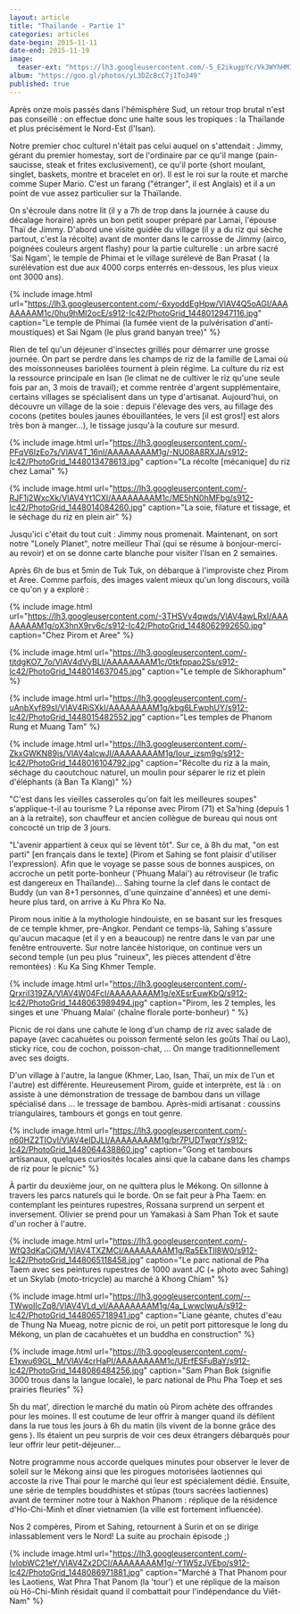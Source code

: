 ```yaml
---
layout: article
title: "Thaïlande - Partie 1"
categories: articles
date-begin: 2015-11-11
date-end: 2015-11-19
image: 
  teaser-ext: "https://lh3.googleusercontent.com/-5_E2ikugpYc/Vk3WYhHMIQI/AAAAAAAAMyY/ZGDjANH0zGE/s576-Ic42/IMG_9430.JPG"
album: "https://goo.gl/photos/yL3DZcBcC7j1To349"
published: true
---
```


Après onze mois passés dans l'hémisphère Sud, un retour trop brutal n'est pas conseillé : on effectue donc une halte sous les tropiques : la Thaïlande et plus précisément le Nord-Est (l'Isan). 

Notre premier choc culturel n'était pas celui auquel on s'attendait : Jimmy, gérant du premier homestay, sort de l'ordinaire par ce qu'il mange (pain-saucisse, steak et frites exclusivement), ce qu'il porte (short moulant, singlet, baskets, montre et bracelet en or). Il est le roi sur la route et marche comme Super Mario. C'est un farang ("étranger", il est Anglais) et il a un point de vue assez particulier sur la Thaïlande.

On s'écroule dans notre lit (il y a 7h de trop dans la journée à cause du décalage horaire) après un bon petit souper préparé par Lamai, l'épouse Thaï de Jimmy. D'abord une visite guidée du village (il y a du riz qui sèche partout, c'est la récolte) avant de monter dans le carrosse de Jimmy (airco, poignées couleurs argent flashy) pour la partie culturelle : un arbre sacré 'Sai Ngam', le temple de Phimai et le village surélevé de Ban Prasat ( la surélévation est due aux 4000 corps enterrés en-dessous, les plus vieux ont 3000 ans).

{% include image.html url="https://lh3.googleusercontent.com/-6xyoddEgHpw/VlAV4Q5oAGI/AAAAAAAAM1c/0hu9hMI2ocE/s912-Ic42/PhotoGrid_1448012947116.jpg" caption="Le temple de Phimai (la fumée vient de la pulvérisation d'anti-moustiques) et Sai Ngam (le plus grand banyan tree)" %}

Rien de tel qu'un déjeuner d'insectes grillés pour démarrer une grosse journée. On part se perdre dans les champs de riz de la famille de Lamai où des moissonneuses bariolées tournent à plein régime. La culture du riz est la ressource principale en Isan (le climat ne de cultiver le riz qu'une seule fois par an, 3 mois de travail); et comme rentrée d'argent supplémentaire, certains villages se spécialisent dans un type d'artisanat. Aujourd'hui, on découvre un village de la soie : depuis l'élevage des vers, au fillage des cocons (petites boules jaunes ébouillantées, le vers [il est gros!] est alors très bon à manger...), le tissage jusqu'à la couture sur mesurd.

{% include image.html url="https://lh3.googleusercontent.com/-PFqV6IzEo7s/VlAV4T_16nI/AAAAAAAAM1g/-NU08A8RXJA/s912-Ic42/PhotoGrid_1448013478613.jpg" caption="La récolte [mécanique] du riz chez Lamai" %}

{% include image.html url="https://lh3.googleusercontent.com/-RJF1j2WxcXk/VlAV4Yt1CXI/AAAAAAAAM1c/ME5hN0hMFbg/s912-Ic42/PhotoGrid_1448014084260.jpg" caption="La soie, filature et tissage, et le séchage du riz en plein air" %}

Jusqu'ici c'était du tout cuit : Jimmy nous promenait. Maintenant, on sort notre "Lonely Planet", notre meilleur Thaï (qui se résume à bonjour-merci-au revoir) et on se donne carte blanche pour visiter l'Isan en 2 semaines.

Après 6h de bus et 5min de Tuk Tuk, on débarque à l'improviste chez Pirom et Aree. Comme parfois, des images valent mieux qu'un long discours, voilà ce qu'on y a exploré :

{% include image.html url="https://lh3.googleusercontent.com/-3THSVv4qwds/VlAV4awLRxI/AAAAAAAAM1g/oX3hnX9rv6c/s912-Ic42/PhotoGrid_1448062992650.jpg" caption="Chez Pirom et Aree" %}

{% include image.html url="https://lh3.googleusercontent.com/-tjtdgKO7_7o/VlAV4dVyBLI/AAAAAAAAM1c/0tkfppao2Ss/s912-Ic42/PhotoGrid_1448014637045.jpg" caption="Le temple de Sikhoraphum" %}

{% include image.html url="https://lh3.googleusercontent.com/-uAnbXvf89sI/VlAV4RiSXkI/AAAAAAAAM1g/kbg6LFwphUY/s912-Ic42/PhotoGrid_1448015482552.jpg" caption="Les temples de Phanom Rung et Muang Tam" %}

{% include image.html url="https://lh3.googleusercontent.com/-ZkxGWKN89js/VlAV4alcwJI/AAAAAAAAM1g/Iour_izsm9g/s912-Ic42/PhotoGrid_1448016104792.jpg" caption="Récolte du riz à la main, séchage du caoutchouc naturel, un moulin pour séparer le riz et plein d'éléphants (à Ban Ta Klang)" %}

"C'est dans les vieilles casseroles qu'on fait les meilleures soupes" s'applique-t-il au tourisme ? La réponse avec Pirom (71) et Sa'hing (depuis 1 an à la retraite), son chauffeur et ancien collègue de bureau qui nous ont concocté un trip de 3 jours.

"L'avenir appartient à ceux qui se lèvent tôt". Sur ce, à 8h du mat, "on est parti" [en français dans le texte] (Pirom et Sahing se font plaisir d'utiliser l'expression). Afin que le voyage se passe sous de bonnes auspices, on accroche un petit porte-bonheur ('Phuang Malai') au rétroviseur (le trafic est dangereux en Thaïlande)... Sahing tourne la clef dans le contact de Buddy (un van 8+1 personnes, d'une quinzaine d'années) et une demi-heure plus tard, on arrive à Ku Phra Ko Na.

Pirom nous initie à la mythologie hindouiste, en se basant sur les fresques de ce temple khmer, pre-Angkor. Pendant ce temps-là, Sahing s'assure qu'aucun macaque (et il y en a beaucoup) ne rentre dans le van par une fenêtre entrouverte. Sur notre lancée historique, on continue vers un second temple (un peu plus "ruineux", les pièces attendent d'être remontées) : Ku Ka Sing Khmer Temple. 

{% include image.html url="https://lh3.googleusercontent.com/-QrxriI319ZA/VlAV4W04FcI/AAAAAAAAM1g/eXEsrEuwKbQ/s912-Ic42/PhotoGrid_1448063989494.jpg" caption="Pirom, les 2 temples, les singes et une 'Phuang Malai' (chaîne florale porte-bonheur) " %}

Picnic de roi dans une cahute le long d'un champ de riz avec salade de papaye (avec cacahuètes ou poisson fermenté selon les goûts Thaï ou Lao), sticky rice, cou de cochon, poisson-chat, ... On mange traditionnellement avec ses doigts.

D'un village à l'autre, la langue (Khmer, Lao, Isan, Thaï, un mix de l'un et l'autre) est différente. Heureusement Pirom, guide et interprète, est là : on assiste à une démonstration de tressage de bambou dans un village spécialisé dans ... le tressage de bambou. Après-midi artisanat : coussins triangulaires, tambours et gongs en tout genre.

{% include image.html url="https://lh3.googleusercontent.com/-n60HZ2TIOvI/VlAV4eIDJLI/AAAAAAAAM1g/br7PUDTwqrY/s912-Ic42/PhotoGrid_1448064438860.jpg" caption="Gong et tambours artisanaux, quelques curiosités locales ainsi que la cabane dans les champs de riz pour le picnic" %}

À partir du deuxième jour, on ne quittera plus le Mékong. On sillonne à travers les parcs naturels qui le borde. On se fait peur à Pha Taem: en contemplant les peintures rupestres, Rossana surprend un serpent et inversement. Olivier se prend pour un Yamakasi à Sam Phan Tok et saute d'un rocher à l'autre. 

{% include image.html url="https://lh3.googleusercontent.com/-WfQ3dKaCjGM/VlAV4TXZMCI/AAAAAAAAM1g/Ra5EkTll8W0/s912-Ic42/PhotoGrid_1448065118458.jpg" caption="Le parc national de Pha Taem avec ses peintures rupestres de 1000 avant JC (+ photo avec Sahing)  et un Skylab (moto-tricycle) au marché à Khong Chiam" %}

{% include image.html url="https://lh3.googleusercontent.com/--TWwoIIcZq8/VlAV4VLd_vI/AAAAAAAAM1g/4a_LwwcIwuA/s912-Ic42/PhotoGrid_1448065718941.jpg" caption="Liane géante, chutes d'eau de Thung Na Mueag, notre picnic de roi, un petit port pittoresque le long du Mékong, un plan de cacahuètes et un buddha en construction" %}

{% include image.html url="https://lh3.googleusercontent.com/-E1xwu69GL_M/VlAV4crHaPI/AAAAAAAAM1c/UErfESFuBaY/s912-Ic42/PhotoGrid_1448086484256.jpg" caption="Sam Phan Bok (signifie 3000 trous dans la langue locale), le parc national de Phu Pha Toep et ses prairies fleuries" %}

5h du mat', direction le marché du matin où Pirom achète des offrandes pour les moines. Il est coutume de leur offrir à manger quand ils défilent dans la rue tous les jours à 6h du matin (ils vivent de la bonne grâce des gens ). Ils étaient un peu surpris de voir ces deux étrangers débarqués pour leur offrir leur petit-déjeuner...

Notre programme nous accorde quelques minutes pour observer le lever de soleil sur le Mékong ainsi que les pirogues motorisées laotiennes qui accoste la rive Thaï pour le marché qui leur est spécialement dédié. Ensuite, une série de temples bouddhistes et stûpas (tours sacrées laotiennes) avant de terminer notre tour à Nakhon Phanom : réplique de la résidence d'Ho-Chi-Minh et dîner vietnamien (la ville est fortement influencée). 

Nos 2 compères, Pirom et Sahing, retournent à Surin et on se dirige inlassablement vers le Nord! La suite au prochain épisode ;)

{% include image.html url="https://lh3.googleusercontent.com/-IvlobWC21eY/VlAV4Zx2DCI/AAAAAAAAM1g/-Y1W5zJVEbo/s912-Ic42/PhotoGrid_1448086971881.jpg" caption="Marché à That Phanom pour les Laotiens, Wat Phra That Panom (la 'tour') et une réplique de la maison où Hô-Chi-Minh résidait quand il combattait pour l'indépendance du Viêt-Nam" %}









